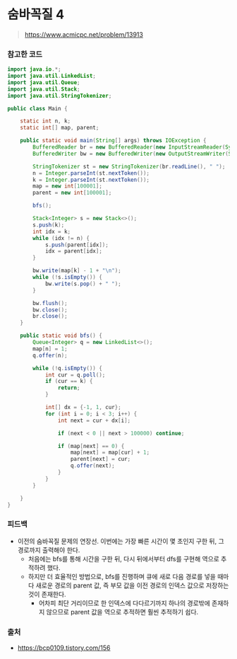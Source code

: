 # 숨바꼭질 4

> https://www.acmicpc.net/problem/13913

### 참고한 코드

```java
import java.io.*;
import java.util.LinkedList;
import java.util.Queue;
import java.util.Stack;
import java.util.StringTokenizer;

public class Main {

    static int n, k;
    static int[] map, parent;

    public static void main(String[] args) throws IOException {
        BufferedReader br = new BufferedReader(new InputStreamReader(System.in));
        BufferedWriter bw = new BufferedWriter(new OutputStreamWriter(System.out));

        StringTokenizer st = new StringTokenizer(br.readLine(), " ");
        n = Integer.parseInt(st.nextToken());
        k = Integer.parseInt(st.nextToken());
        map = new int[100001];
        parent = new int[100001];

        bfs();

        Stack<Integer> s = new Stack<>();
        s.push(k);
        int idx = k;
        while (idx != n) {
            s.push(parent[idx]);
            idx = parent[idx];
        }

        bw.write(map[k] - 1 + "\n");
        while (!s.isEmpty()) {
            bw.write(s.pop() + " ");
        }

        bw.flush();
        bw.close();
        br.close();
    }

    public static void bfs() {
        Queue<Integer> q = new LinkedList<>();
        map[n] = 1;
        q.offer(n);

        while (!q.isEmpty()) {
            int cur = q.poll();
            if (cur == k) {
                return;
            }

            int[] dx = {-1, 1, cur};
            for (int i = 0; i < 3; i++) {
                int next = cur + dx[i];

                if (next < 0 || next > 100000) continue;

                if (map[next] == 0) {
                    map[next] = map[cur] + 1;
                    parent[next] = cur;
                    q.offer(next);
                }
            }
        }

    }
}
```

### 피드백

- 이전의 숨바꼭질 문제의 연장선. 이번에는 가장 빠른 시간이 몇 초인지 구한 뒤, 그 경로까지 출력해야 한다.
    - 처음에는 bfs를 통해 시간을 구한 뒤, 다시 뒤에서부터 dfs를 구현해 역으로 추적하려 했다.
    - 하지만 더 효율적인 방법으로, bfs를 진행하며 큐에 새로 다음 경로를 넣을 때마다 새로운 경로의 parent 값, 즉 부모 값을 이전 경로의 인덱스 값으로 저장하는 것이 존재한다.
        - 어차피 최단 거리이므로 한 인덱스에 다다르기까지 하나의 경로밖에 존재하지 않으므로 parent 값을 역으로 추적하면 훨씬 추적하기 쉽다.

### 출처

- https://bcp0109.tistory.com/156